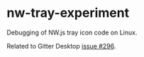 nw-tray-experiment
==================

Debugging of NW.js tray icon code on Linux.

Related to Gitter Desktop [issue #296][296].



<!-------------------------------------------------------------------->
[296]: https://gitlab.com/gitlab-org/gitter/desktop/-/issues/296
